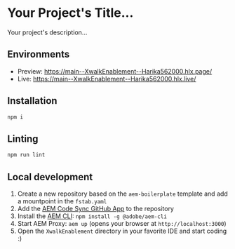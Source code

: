 # Your Project's Title...
Your project's description...

## Environments
- Preview: https://main--XwalkEnablement--Harika562000.hlx.page/
- Live: https://main--XwalkEnablement--Harika562000.hlx.live/

## Installation

```sh
npm i
```

## Linting

```sh
npm run lint
```

## Local development

1. Create a new repository based on the `aem-boilerplate` template and add a mountpoint in the `fstab.yaml`
1. Add the [AEM Code Sync GitHub App](https://github.com/apps/aem-code-sync) to the repository
1. Install the [AEM CLI](https://github.com/adobe/helix-cli): `npm install -g @adobe/aem-cli`
1. Start AEM Proxy: `aem up` (opens your browser at `http://localhost:3000`)
1. Open the `XwalkEnablement` directory in your favorite IDE and start coding :)
